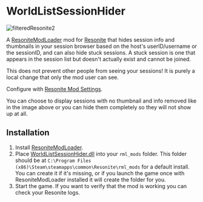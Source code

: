 # WorldListSessionHider

![filteredResonite2](https://github.com/Nytra/ResoniteWorldListSessionHider/assets/14206961/57baf1ef-e4bc-424f-b902-af9c5235a8a4)

A [ResoniteModLoader](https://github.com/resonite-modding-group/ResoniteModLoader) mod for [Resonite](https://resonite.com/) that hides session info and thumbnails in your session browser based on the host's userID/username or the sessionID, and can also hide stuck sessions. A stuck session is one that appears in the session list but doesn't actually exist and cannot be joined.

This does not prevent other people from seeing your sessions! It is purely a local change that only the mod user can see.

Configure with [Resonite Mod Settings](https://github.com/badhaloninja/ResoniteModSettings).

You can choose to display sessions with no thumbnail and info removed like in the image above or you can hide them completely so they will not show up at all.

## Installation
1. Install [ResoniteModLoader](https://github.com/resonite-modding-group/ResoniteModLoader).
1. Place [WorldListSessionHider.dll](https://github.com/Nytra/ResoniteWorldListSessionHider/releases/latest/download/WorldListSessionHider.dll) into your `rml_mods` folder. This folder should be at `C:\Program Files (x86)\Steam\steamapps\common\Resonite\rml_mods` for a default install. You can create it if it's missing, or if you launch the game once with ResoniteModLoader installed it will create the folder for you.
1. Start the game. If you want to verify that the mod is working you can check your Resonite logs.
